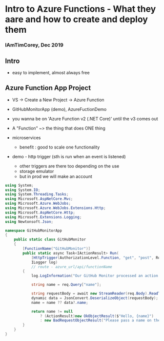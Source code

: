 # Intro to Azure Functions - What they aare and how to create and deploy them
### IAmTimCorey, Dec 2019

## Intro
* easy to implement, almost always free

## Azure Function App Project
* VS -> Create a New Project -> Azure Function
* GitHubMonitorApp (demo), AzureFuctionDemo

* you wanna be on 'Azure Function v2 (.NET Core)' until the v3 comes out

* A "Function" ~> the thing that does ONE thing

* microservices
    * benefit : good to scale one functionality

* demo - http trigger (sth is run when an event is listened)
    * other triggers are there too depending on the use
    * storage emulator
    * but in prod we will make an account

```C#
using System;
using System.IO;
using System.Threading.Tasks;
using Microsoft.AspNetCore.Mvc;
using Microsoft.Azure.WebJobs;
using Microsoft.Azure.WebJobs.Extensions.Http;
using Microsoft.AspNetCore.Http;
using Microsoft.Extensions.Logging;
using Newtonsoft.Json;

namespace GitHubMonitorApp
{
    public static class GitHubMonitor
    {
        [FunctionName("GitHubMonitor")]
        public static async Task<IActionResult> Run(
            [HttpTrigger(AuthorizationLevel.Function, "get", "post", Route = null)] HttpRequest req,
            ILogger log)
            // route - azure_url/api/functionName
        {
            log.LogInformation("Our GitHub Monitor processed an action.");

            string name = req.Query["name"];

            string requestBody = await new StreamReader(req.Body).ReadToEndAsync();
            dynamic data = JsonConvert.DeserializeObject(requestBody);
            name = name ?? data?.name;

            return name != null
                ? (ActionResult)new OkObjectResult($"Hello, {name}")
                : new BadRequestObjectResult("Please pass a name on the query string or in the request body");
        }
    }
}

```